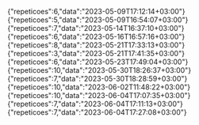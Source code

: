 {"repeticoes":6,"data":"2023-05-09T17:12:14+03:00"}
{"repeticoes":5,"data":"2023-05-09T16:54:07+03:00"}
{"repeticoes":7,"data":"2023-05-14T16:37:10+03:00"}
{"repeticoes":6,"data":"2023-05-16T16:57:16+03:00"}
{"repeticoes":8,"data":"2023-05-21T17:33:13+03:00"}
{"repeticoes":3,"data":"2023-05-21T17:41:35+03:00"}
{"repeticoes":6,"data":"2023-05-23T17:49:04+03:00"}
{"repeticoes":10,"data":"2023-05-30T18:26:37+03:00"}
{"repeticoes":7,"data":"2023-05-30T18:28:59+03:00"}
{"repeticoes":10,"data":"2023-06-02T11:48:22+03:00"}
{"repeticoes":10,"data":"2023-06-04T17:07:35+03:00"}
{"repeticoes":7,"data":"2023-06-04T17:11:13+03:00"}
{"repeticoes":7,"data":"2023-06-04T17:27:08+03:00"}